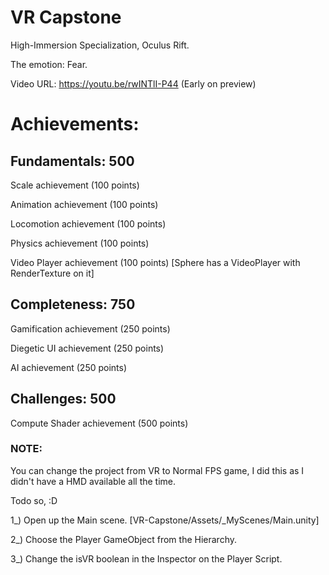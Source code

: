 # VR Capstone
High-Immersion Specialization, Oculus Rift.

The emotion: Fear.

Video URL: https://youtu.be/rwINTlI-P44 (Early on preview)

# Achievements:

## Fundamentals: 500
 Scale achievement (100 points)
 
 Animation achievement (100 points)
 
 Locomotion achievement (100 points)
 
 Physics achievement (100 points)
 
 Video Player achievement (100 points) 
 [Sphere has a VideoPlayer with RenderTexture on it]


## Completeness: 750
  Gamification achievement (250 points)
  
  Diegetic UI achievement (250 points)
  
  AI achievement (250 points)

## Challenges: 500
  Compute Shader achievement (500 points)
  
### NOTE:
 You can change the project from VR to Normal FPS game, I did this as I didn't have a HMD available all the time.
 
 Todo so, :D
 
  1_) Open up the Main scene. [VR-Capstone/Assets/_MyScenes/Main.unity]
  
  2_) Choose the Player GameObject from the Hierarchy.
  
  3_) Change the isVR boolean in the Inspector on the Player Script.
